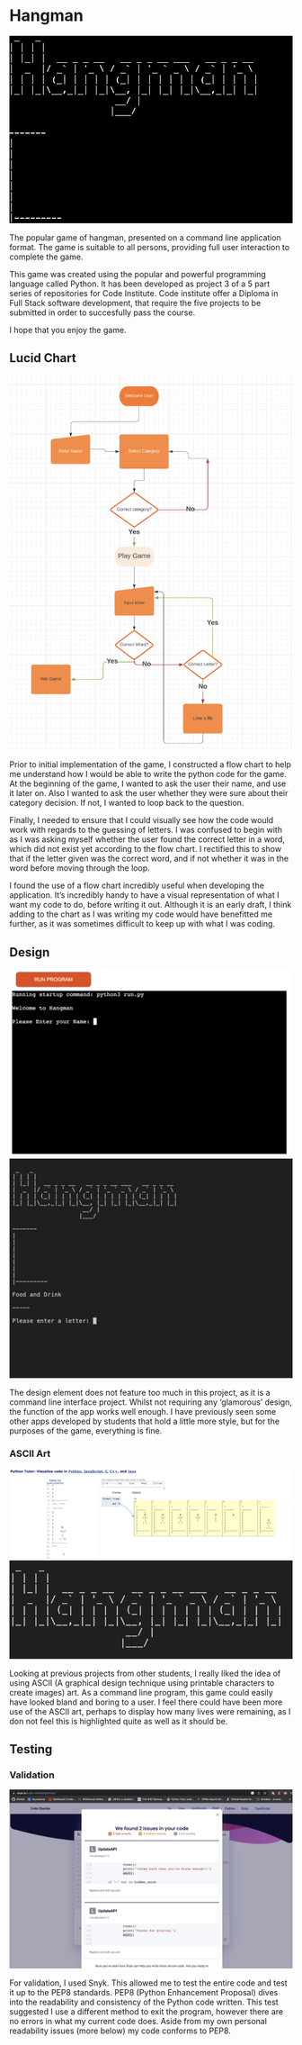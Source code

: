 # Hangman

![Title graphic](/assets/title.png)

The popular game of hangman, presented on a command line application format. The game is suitable to all persons, providing full user interaction to complete the game.

This game was created using the popular and powerful programming language called Python. It has been developed as project 3 of a 5 part series of repositories for Code Institute. Code institute offer a Diploma in Full Stack software development, that require the five projects to be submitted in order to succesfully pass the course.

I hope that you enjoy the game.

## Lucid Chart

![Flow Chart](/assets/flowchart.png)

Prior to initial implementation of the game, I constructed a flow chart to help me understand how I would be able to write the python code for the game. At the beginning of the game, I wanted to ask the user their name, and use it later on. Also I wanted to ask the user whether they were sure about their category decision. If not, I wanted to loop back to the question.

Finally, I needed to ensure that I could visually see how the code would work with regards to the guessing of letters. I was confused to begin with as I was asking myself whether the user found the correct letter in a word, which did not exist yet according to the flow chart. I rectified this to show that if the letter given was the correct word, and if not whether it was in the word before moving through the loop. 

I found the use of a flow chart incredibly useful when developing the application. It’s incredibly handy to have a visual representation of what I want my code to do, before writing it out. Although it is an early draft, I think adding to the chart as I was writing my code would have benefitted me further, as it was sometimes difficult to keep up with what I was coding.

## Design

![User interface](/assets/user-interface.png)
![Start of game](/assets/begin-game.png)

The design element does not feature too much in this project, as it is a command line interface project. Whilst not requiring any ‘glamorous’ design, the function of the app works well enough. I have previously seen some other apps developed by students that hold a little more style, but for the purposes of the game, everything is fine.

### ASCII Art

![Gallows art](/assets/gallows-art.png)
![ASCII Art](/assets/ASCII%20Hangman.png)

Looking at previous projects from other students, I really liked the idea of using ASCII (A graphical design technique using printable characters to create images) art. As a command line program, this game could easily have looked bland and boring to a user. I feel there could have been more use of the ASCII art, perhaps to display how many lives were remaining, as I don not feel this is highlighted quite as well as it should be.

## Testing

### Validation

![Snyk validator](/assets/snyk-validate.png)

For validation, I used Snyk. This allowed me to test the entire code and test it up to the PEP8 standards. PEP8 (Python Enhancement Proposal) dives into the readability and consistency of the Python code written. This test suggested I use a different method to exit the program, however there are no errors in what my current code does. Aside from my own personal readability issues (more below) my code conforms to PEP8.
